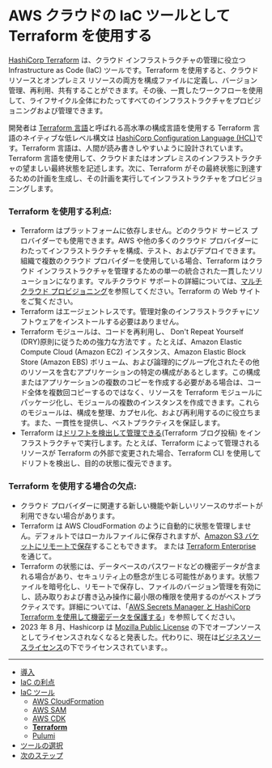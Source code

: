 # AWS クラウドの IaC ツールとして Terraform を使用する

[HashiCorp Terraform](https://developer.hashicorp.com/terraform) は、クラウド インフラストラクチャの管理に役立つ Infrastructure as Code (IaC) ツールです。Terraform を使用すると、クラウド リソースとオンプレミス リソースの両方を構成ファイルに定義し、バージョン管理、再利用、共有することができます。その後、一貫したワークフローを使用して、ライフサイクル全体にわたってすべてのインフラストラクチャをプロビジョニングおよび管理できます。

開発者は [Terraform 言語](https://developer.hashicorp.com/terraform/language)と呼ばれる高水準の構成言語を使用する Terraform 言語のネイティブな低レベル構文は [HashiCorp Configuration Language (HCL)](https://developer.hashicorp.com/terraform/language/syntax/configuration)です。Terraform 言語は、人間が読み書きしやすいように設計されています。Terraform 言語を使用して、クラウドまたはオンプレミスのインフラストラクチャの望ましい最終状態を記述します。次に、Terraform がその最終状態に到達するための計画を生成し、その計画を実行してインフラストラクチャをプロビジョニングします。

### Terraform を使用する利点:

- Terraform はプラットフォームに依存しません。どのクラウド サービス プロバイダーでも使用できます。AWS や他の多くのクラウド プロバイダーにわたってインフラストラクチャを構成、テスト、およびデプロイできます。組織で複数のクラウド プロバイダーを使用している場合、Terraform はクラウド インフラストラクチャを管理するための単一の統合された一貫したソリューションになります。マルチクラウド サポートの詳細については、[マルチクラウド プロビジョニング](https://www.terraform.io/use-cases/multi-cloud-deployment)を参照してください。Terraform の Web サイトをご覧ください。
- Terraform はエージェントレスです。管理対象のインフラストラクチャにソフトウェアをインストールする必要はありません。
- Terraform モジュールは、コードを再利用し、 Don't Repeat Yourself (DRY)原則に従うための強力な方法です 。たとえば、Amazon Elastic Compute Cloud (Amazon EC2) インスタンス、Amazon Elastic Block Store (Amazon EBS) ボリューム、および論理的にグループ化されたその他のリソースを含むアプリケーションの特定の構成があるとします。この構成またはアプリケーションの複数のコピーを作成する必要がある場合は、コード全体を複数回コピーするのではなく、リソースを Terraform モジュールにパッケージ化し、モジュールの複数のインスタンスを作成できます。これらのモジュールは、構成を整理、カプセル化、および再利用するのに役立ちます。また、一貫性を提供し、ベストプラクティスを保証します。
- Terraform は[ドリフトを検出して管理できる](https://www.hashicorp.com/blog/detecting-and-managing-drift-with-terraform)(Terraform ブログ投稿) をインフラストラクチャで実行します。たとえば、Terraform によって管理されるリソースが Terraform の外部で変更された場合、Terraform CLI を使用してドリフトを検出し、目的の状態に復元できます。

### Terraform を使用する場合の欠点:

- クラウド プロバイダーに関連する新しい機能や新しいリソースのサポートが利用できない場合があります。
- Terraform は AWS CloudFormation のように自動的に状態を管理しません。デフォルトではローカルファイルに保存されますが、[Amazon S3 バケットにリモートで保存](https://developer.hashicorp.com/terraform/language/settings/backends/s3)することもできます。 または [Terraform Enterprise](https://developer.hashicorp.com/terraform/enterprise) を通じて。
- Terraform の状態には、データベースのパスワードなどの機密データが含まれる場合があり、セキュリティ上の懸念が生じる可能性があります。状態ファイルを暗号化し、リモートで保存し、ファイルのバージョン管理を有効にし、読み取りおよび書き込み操作に最小限の権限を使用するのがベストプラクティスです。詳細については、「[AWS Secrets Manager と HashiCorp Terraform を使用して機密データを保護する](https://docs.aws.amazon.com/ja_jp/prescriptive-guidance/latest/secure-sensitive-data-secrets-manager-terraform/introduction.html)」を参照してください。
- 2023 年 8 月、Hashicorp は [Mozilla Public License](https://www.mozilla.org/en-US/MPL/) の下でオープンソースとしてライセンスされなくなると発表した。代わりに、現在は[ビジネスソースライセンス](https://github.com/hashicorp/terraform/blob/b145fbcaadf0fa7d0e7040eac641d9aef2a26433/LICENSE)の下でライセンスされています。。

---

- [導入](./introduction.md)
- [IaC の利点](./benefits.md)
- [IaC ツール](./iac-tools.md)
  - [AWS CloudFormation](./cloudformation.md)
  - [AWS SAM](./aws-sam.md)
  - [AWS CDK](./aws-cdk.md)
  - [**Terraform**](./terraform.md)
  - [Pulumi](./pulumi.md)
- [ツールの選択](./choose-tool.md)
- [次のステップ](./next-steps.md)
